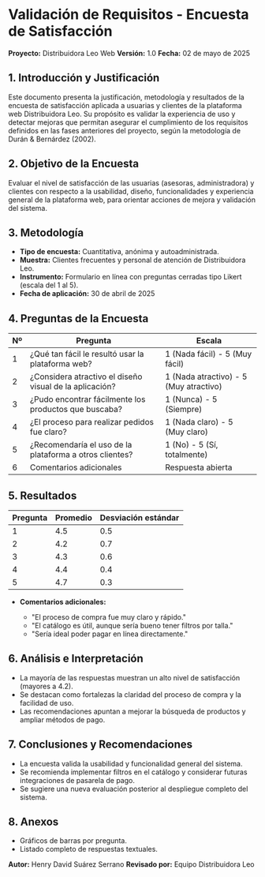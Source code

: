 # Validación de Requisitos - Encuesta de Satisfacción

**Proyecto:** Distribuidora Leo Web
**Versión:** 1.0
**Fecha:** 02 de mayo de 2025

## 1. Introducción y Justificación

Este documento presenta la justificación, metodología y resultados de la encuesta de satisfacción aplicada a usuarias y clientes de la plataforma web Distribuidora Leo. Su propósito es validar la experiencia de uso y detectar mejoras que permitan asegurar el cumplimiento de los requisitos definidos en las fases anteriores del proyecto, según la metodología de Durán & Bernárdez (2002).

## 2. Objetivo de la Encuesta

Evaluar el nivel de satisfacción de las usuarias (asesoras, administradora) y clientes con respecto a la usabilidad, diseño, funcionalidades y experiencia general de la plataforma web, para orientar acciones de mejora y validación del sistema.

## 3. Metodología

* **Tipo de encuesta:** Cuantitativa, anónima y autoadministrada.
* **Muestra:** Clientes frecuentes y personal de atención de Distribuidora Leo.
* **Instrumento:** Formulario en línea con preguntas cerradas tipo Likert (escala del 1 al 5).
* **Fecha de aplicación:** 30 de abril de 2025

## 4. Preguntas de la Encuesta

| Nº | Pregunta                                                | Escala                                 |
| -- | ------------------------------------------------------- | -------------------------------------- |
| 1  | ¿Qué tan fácil le resultó usar la plataforma web?       | 1 (Nada fácil) - 5 (Muy fácil)         |
| 2  | ¿Considera atractivo el diseño visual de la aplicación? | 1 (Nada atractivo) - 5 (Muy atractivo) |
| 3  | ¿Pudo encontrar fácilmente los productos que buscaba?   | 1 (Nunca) - 5 (Siempre)                |
| 4  | ¿El proceso para realizar pedidos fue claro?            | 1 (Nada claro) - 5 (Muy claro)         |
| 5  | ¿Recomendaría el uso de la plataforma a otros clientes? | 1 (No) - 5 (Sí, totalmente)            |
| 6  | Comentarios adicionales                                 | Respuesta abierta                      |

## 5. Resultados

| Pregunta | Promedio | Desviación estándar |
| -------- | -------- | ------------------- |
| 1        | 4.5      | 0.5                 |
| 2        | 4.2      | 0.7                 |
| 3        | 4.3      | 0.6                 |
| 4        | 4.4      | 0.4                 |
| 5        | 4.7      | 0.3                 |

* **Comentarios adicionales:**

  * "El proceso de compra fue muy claro y rápido."
  * "El catálogo es útil, aunque sería bueno tener filtros por talla."
  * "Sería ideal poder pagar en línea directamente."

## 6. Análisis e Interpretación

* La mayoría de las respuestas muestran un alto nivel de satisfacción (mayores a 4.2).
* Se destacan como fortalezas la claridad del proceso de compra y la facilidad de uso.
* Las recomendaciones apuntan a mejorar la búsqueda de productos y ampliar métodos de pago.

## 7. Conclusiones y Recomendaciones

* La encuesta valida la usabilidad y funcionalidad general del sistema.
* Se recomienda implementar filtros en el catálogo y considerar futuras integraciones de pasarela de pago.
* Se sugiere una nueva evaluación posterior al despliegue completo del sistema.

## 8. Anexos

* Gráficos de barras por pregunta.
* Listado completo de respuestas textuales.

**Autor:** Henry David Suárez Serrano
**Revisado por:** Equipo Distribuidora Leo
